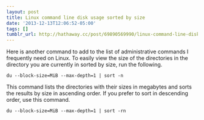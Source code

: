 ```yaml
---
layout: post
title: Linux command line disk usage sorted by size
date: '2013-12-13T12:06:52-05:00'
tags: []
tumblr_url: http://hathaway.cc/post/69890569990/linux-command-line-disk-usage-sorted-by-size
---
```

Here is another command to add to the list of administrative commands I frequently need on Linux. To easily view the size of the directories in the directory you are currently in sorted by size, run the following.

`du --block-size=MiB --max-depth=1 | sort -n`

This command lists the directories with their sizes in megabytes and sorts the results by size in ascending order. If you prefer to sort in descending order, use this command.

`du --block-size=MiB --max-depth=1 | sort -rn`
